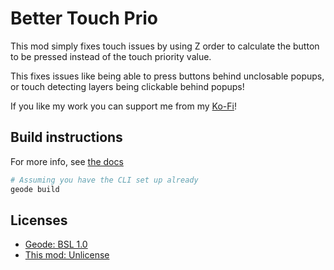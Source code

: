 # Better Touch Prio

This mod simply fixes touch issues by using Z order to calculate the button to be pressed instead of the touch priority value.

This fixes issues like being able to press buttons behind unclosable popups, or touch detecting layers being clickable behind popups!

If you like my work you can support me from my [Ko-Fi](https://ko-fi.com/alk1m123)!

## Build instructions
For more info, see [the docs](https://docs.geode-sdk.org/getting-started/create-mod#build)
```sh
# Assuming you have the CLI set up already
geode build
```

## Licenses
 * [Geode: BSL 1.0](https://github.com/geode-sdk/geode/blob/main/LICENSE.txt)
 * [This mod: Unlicense](https://github.com/altalk123/FuckTouchPrio/blob/main/LICENSE.txt)